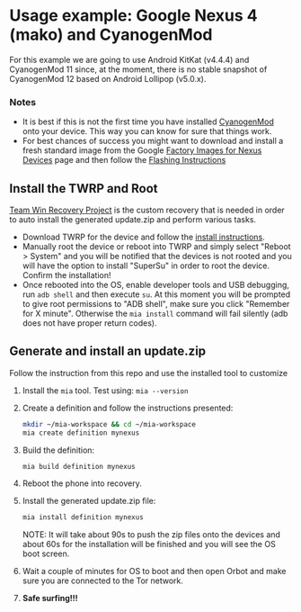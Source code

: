 
# Usage example: Google Nexus 4 (mako) and CyanogenMod

For this example we are going to use Android KitKat (v4.4.4) and CyanogenMod 11
since, at the moment, there is no stable snapshot of CyanogenMod 12 based on
Android Lollipop (v5.0.x).


### Notes
 *  It is best if this is not the first time you have installed
    [CyanogenMod](http://wiki.cyanogenmod.org/w/Install_CM_for_mako?setlang=en)
    onto your device. This way you can know for sure that things work.
 *  For best chances of success you might want to download and install a fresh
    standard image from the Google [Factory Images for Nexus Devices](https://developers.google.com/android/nexus/images)
    page and then follow the [Flashing Instructions](https://developers.google.com/android/nexus/images#instructions)


## Install the TWRP and Root
[Team Win Recovery Project](http://www.teamw.in/project/twrp2) is the custom
recovery that is needed in order to auto install the generated update.zip and
perform various tasks. 

*   Download TWRP for the device and follow the [install instructions](http://twrp.me/devices/lgnexus4.html#fastboot-install).
*   Manually root the device or reboot into TWRP and simply select
    "Reboot > System" and you will be notified that the devices is not rooted
    and you will have the option to install "SuperSu" in order to root the
    device. Confirm the installation!
*   Once rebooted into the OS, enable developer tools and USB debugging, run 
    `adb shell` and then execute `su`. At this moment you will be prompted
    to give root permissions to "ADB shell", make sure you click "Remember for
    X minute". Otherwise the `mia install` command will fail silently (adb
    does not have proper return codes).


## Generate and install an update.zip
Follow the instruction from this repo and use the installed tool to customize

1.  Install the `mia` tool. Test using:
    `mia --version`

2.  Create a definition and follow the instructions presented:
    ```bash
    mkdir ~/mia-workspace && cd ~/mia-workspace
    mia create definition mynexus
    ```

3.  Build the definition:
    ```bash
    mia build definition mynexus
    ```

4.  Reboot the phone into recovery.

5.  Install the generated update.zip file:
    ```bash
    mia install definition mynexus
    ```
    NOTE: It will take about 90s to push the zip files onto the devices and
          about 60s for the installation will be finished and you will see the
          OS boot screen.

6.  Wait a couple of minutes for OS to boot and then open Orbot and make sure
    you are connected to the Tor network.

7.  **Safe surfing!!!**

